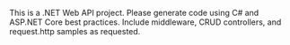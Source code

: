 <!-- Use this file to provide workspace-specific custom instructions to Copilot. For more details, visit https://code.visualstudio.com/docs/copilot/copilot-customization#_use-a-githubcopilotinstructionsmd-file -->

This is a .NET Web API project. Please generate code using C# and ASP.NET Core best practices. Include middleware, CRUD controllers, and request.http samples as requested.
